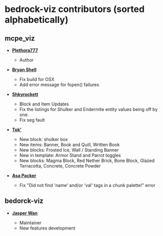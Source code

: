 # bedrock-viz contributors (sorted alphabetically)

## mcpe_viz

* **[Plethora777](https://github.com/Plethora777)**

  * Author

* **[Bryan Shell](https://github.com/shellbj)**

  * Fix build for OSX
  * Add error message for fopen() failures

* **[Shkyrockett](https://github.com/Shkyrockett)**

  * Block and Item Updates
  * Fix the listings for Shulker and Endermite entity values being off by one.
  * Fix seg fault

* **[Tok'](https://github.com/zetoken)**

  * New block: shulker box
  * New items: Banner, Book and Quill, Written Book
  * New blocks: Frosted Ice, Wall / Standing Banner
  * New in template: Armor Stand and Parrot toggles
  * New blocks: Magma Block, Red Nether Brick, Bone Block, Glazed Terracotta, Concrete, Concrete Powder

* **[Asa Packer](https://github.com/marzipan42)**

  * Fix "Did not find 'name' and/or 'val' tags in a chunk palette!" error


## bedorck-viz

* **[Jasper Wan](https://github.com/jasper-wan)**

  * Maintainer
  * New features development
